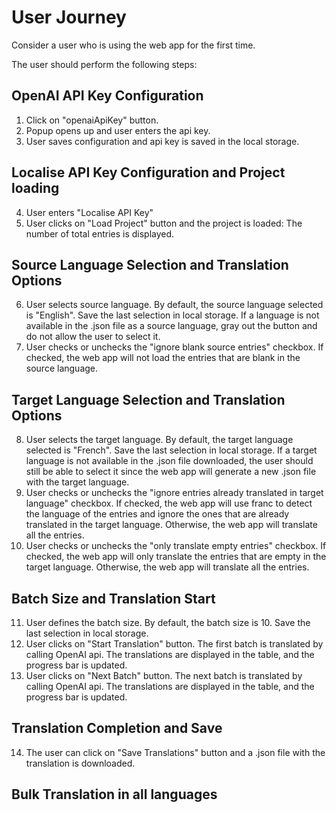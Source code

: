 # User Journey

Consider a user who is using the web app for the first time.

The user should perform the following steps:

## OpenAI API Key Configuration
1. Click on "openaiApiKey" button.
2. Popup opens up and user enters the api key.
3. User saves configuration and api key is saved in the local storage.

## Localise API Key Configuration and Project loading
4. User enters "Localise API Key"
5. User clicks on "Load Project" button and the project is loaded: The number of total entries is displayed.

## Source Language Selection and Translation Options
6. User selects source language. By default, the source language selected is "English". Save the last selection in local storage. If a language is not available in the .json file as a source language, gray out the button and do not allow the user to select it.
7. User checks or unchecks the "ignore blank source entries" checkbox. If checked, the web app will not load the entries that are blank in the source language.


## Target Language Selection and Translation Options
8. User selects the target language. By default, the target language selected is "French". Save the last selection in local storage. If a target language is not available in the .json file downloaded, the user should still be able to select it since the web app will generate a new .json file with the target language.
9. User checks or unchecks the "ignore entries already translated in target language" checkbox. If checked, the web app will use franc to detect the language of the entries and ignore the ones that are already translated in the target language. Otherwise, the web app will translate all the entries.
10. User checks or unchecks the "only translate empty entries" checkbox. If checked, the web app will only translate the entries that are empty in the target language. Otherwise, the web app will translate all the entries.

## Batch Size and Translation Start
11. User defines the batch size. By default, the batch size is 10. Save the last selection in local storage.
12. User clicks on "Start Translation" button. The first batch is translated by calling OpenAI api. The translations are displayed in the table, and the progress bar is updated.
13. User clicks on "Next Batch" button. The next batch is translated by calling OpenAI api. The translations are displayed in the table, and the progress bar is updated.

## Translation Completion and Save
14. The user can click on "Save Translations" button and a .json file with the translation is downloaded.

## Bulk Translation in all languages
